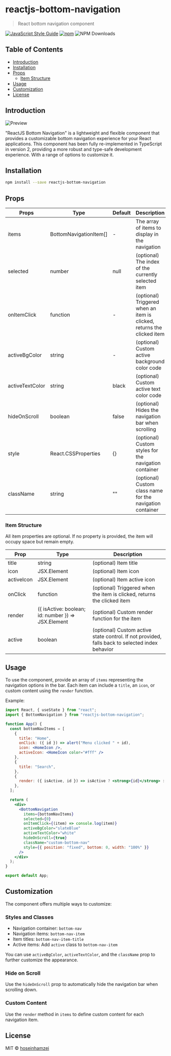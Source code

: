 # reactjs-bottom-navigation

> React bottom navigation component

[![JavaScript Style Guide](https://img.shields.io/badge/code_style-standard-brightgreen.svg)](https://standardjs.com)
[![npm](https://img.shields.io/npm/v/reactjs-bottom-navigation.svg)](https://www.npmjs.com/package/reactjs-bottom-navigation)
![NPM Downloads](https://img.shields.io/npm/dt/reactjs-bottom-navigation)

## Table of Contents

- [Introduction](#introduction)
- [Installation](#installation)
- [Props](#props)
  - [Item Structure](#item-structure)
- [Usage](#usage)
- [Customization](#customization)
- [License](#license)

## Introduction

![Preview](https://www.hoseinh.com/wp-content/uploads/2021/02/Annotation-2021-02-04-171944.jpg)

"ReactJS Bottom Navigation" is a lightweight and flexible component that provides a customizable bottom navigation experience for your React applications. This component has been fully re-implemented in TypeScript in version 2, providing a more robust and type-safe development experience. With a range of options to customize it.

## Installation

```bash
npm install --save reactjs-bottom-navigation
```

## Props

| Props            | Type                     | Default   | Description                                                                 |
|------------------|--------------------------|-----------|-----------------------------------------------------------------------------|
| items            | BottomNavigationItem[]   | -         | The array of items to display in the navigation                            |
| selected         | number                  | null      | (optional) The index of the currently selected item                        |
| onItemClick      | function                | -         | (optional) Triggered when an item is clicked, returns the clicked item     |
| activeBgColor    | string                  | -         | (optional) Custom active background color code                             |
| activeTextColor  | string                  | black     | (optional) Custom active text color code                                   |
| hideOnScroll     | boolean                 | false     | (optional) Hides the navigation bar when scrolling                         |
| style            | React.CSSProperties     | {}        | (optional) Custom styles for the navigation container                      |
| className        | string                  | ""        | (optional) Custom class name for the navigation container                  |

### Item Structure

All item properties are optional. If no property is provided, the item will occupy space but remain empty.

| Prop       | Type                          | Description                                                                 |
|------------|-------------------------------|-----------------------------------------------------------------------------|
| title      | string                        | (optional) Item title                                                      |
| icon       | JSX.Element                  | (optional) Item icon                                                       |
| activeIcon | JSX.Element                  | (optional) Item active icon                                                |
| onClick    | function                     | (optional) Triggered when the item is clicked, returns the clicked item    |
| render     | ({ isActive: boolean; id: number }) => JSX.Element | (optional) Custom render function for the item       |
| active     | boolean                      | (optional) Custom active state control. If not provided, falls back to selected index behavior |

## Usage

To use the component, provide an array of `items` representing the navigation options in the bar. Each item can include a `title`, an `icon`, or custom content using the `render` function.

Example:

```jsx
import React, { useState } from "react";
import { BottomNavigation } from "reactjs-bottom-navigation";

function App() {
  const bottomNavItems = [
    {
      title: "Home",
      onClick: ({ id }) => alert("Menu clicked " + id),
      icon: <HomeIcon />,
      activeIcon: <HomeIcon color="#fff" />
    },
    {
      title: "Search",
    },
    {
      render: ({ isActive, id }) => isActive ? <strong>{id}</strong> : <span>{id}</span>,
    },
  ];

  return (
    <div>
      <BottomNavigation
        items={bottomNavItems}
        selected={0}
        onItemClick={(item) => console.log(item)}
        activeBgColor="slateBlue"
        activeTextColor="white"
        hideOnScroll={true}
        className="custom-bottom-nav"
        style={{ position: "fixed", bottom: 0, width: "100%" }}
      />
    </div>
  );
}

export default App;
```

## Customization

The component offers multiple ways to customize:

### Styles and Classes

- Navigation container: `bottom-nav`
- Navigation items: `bottom-nav-item`
- Item titles: `bottom-nav-item-title`
- Active items: Add `active` class to `bottom-nav-item`

You can use `activeBgColor`, `activeTextColor`, and the `className` prop to further customize the appearance.

### Hide on Scroll

Use the `hideOnScroll` prop to automatically hide the navigation bar when scrolling down.

### Custom Content

Use the `render` method in `items` to define custom content for each navigation item.

## License

MIT © [hoseinhamzei](https://github.com/hoseinhamzei)
